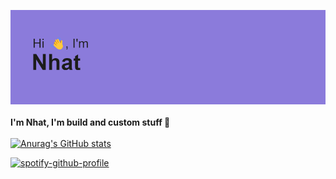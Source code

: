 ![Header image](./header.png)
<br>
<br>
**I'm Nhat, I'm build and custom stuff 🎨**
<br>
<br>
[![Anurag's GitHub stats](https://github-readme-stats.vercel.app/api?username=Fleeforezz&show_icons=true&theme=nightowl)](https://github.com/anuraghazra/github-readme-stats)

[![spotify-github-profile](https://spotify-github-profile.vercel.app/api/view?uid=317mmez3p642s7bangddhiopxeua&cover_image=true&theme=default&show_offline=false&background_color=121212&interchange=false)](https://github.com/kittinan/spotify-github-profile)